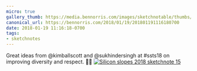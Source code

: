 ```yaml
---
micro: true
gallery_thumb: https://media.bennorris.com/images/sketchnotable/thumbs/silicon-slopes-2018-sketchnote-15.jpg
canonical_url: https://bennorris.com/2018/01/19/201801191116180700
date: 2018-01-19 11:16:18-0700
tags:
- sketchnotes
---
```


Great ideas from @kimballscott and @sukhindersingh at #ssts18 on improving diversity and respect. ✍🏼 [![Silicon slopes 2018 sketchnote 15](https://media.bennorris.com/images/sketchnotable/silicon-slopes-2018/silicon-slopes-2018-sketchnote-15.jpg)](https://media.bennorris.com/images/sketchnotable/silicon-slopes-2018/silicon-slopes-2018-sketchnote-15.jpg)